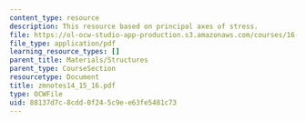 ```yaml
---
content_type: resource
description: This resource based on principal axes of stress.
file: https://ol-ocw-studio-app-production.s3.amazonaws.com/courses/16-01-unified-engineering-i-ii-iii-iv-fall-2005-spring-2006/88137d7c8cdd0f245c9ee63fe5481c73_zmnotes14_15_16.pdf
file_type: application/pdf
learning_resource_types: []
parent_title: Materials/Structures
parent_type: CourseSection
resourcetype: Document
title: zmnotes14_15_16.pdf
type: OCWFile
uid: 88137d7c-8cdd-0f24-5c9e-e63fe5481c73
---
```

